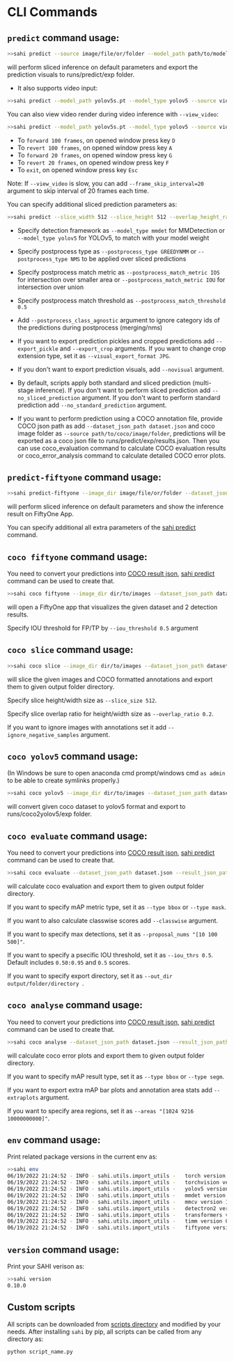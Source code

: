 # CLI Commands

## `predict` command usage:

```bash
>>sahi predict --source image/file/or/folder --model_path path/to/model --model_config_path path/to/config
```

will perform sliced inference on default parameters and export the prediction visuals to runs/predict/exp folder.

- It also supports video input:

```bash
>>sahi predict --model_path yolov5s.pt --model_type yolov5 --source video.mp4
``` 

You can also view video render during video inference with `--view_video`:

```bash
>>sahi predict --model_path yolov5s.pt --model_type yolov5 --source video.mp4 --view_video
``` 

- To `forward 100 frames`, on opened window press key `D `
- To `revert 100 frames`, on opened window press key `A`
- To `forward 20 frames`, on opened window press key `G`
- To `revert 20 frames`, on opened window press key `F`
- To `exit`, on opened window press key `Esc`

Note: If `--view_video` is slow, you can add `--frame_skip_interval=20` argument to skip interval of 20 frames each time.

You can specify additional sliced prediction parameters as:

```bash
>>sahi predict --slice_width 512 --slice_height 512 --overlap_height_ratio 0.1 --overlap_width_ratio 0.1 --model_confidence_threshold 0.25 --source image/file/or/folder --model_path path/to/model --model_config_path path/to/config
```

- Specify detection framework as `--model_type mmdet` for MMDetection or `--model_type yolov5` for YOLOv5, to match with your model weight

- Specify postprocess type as `--postprocess_type GREEDYNMM` or `--postprocess_type NMS` to be applied over sliced predictions

- Specify postprocess match metric as `--postprocess_match_metric IOS` for intersection over smaller area or `--postprocess_match_metric IOU` for intersection over union

- Specify postprocess match threshold as `--postprocess_match_threshold 0.5`

- Add `--postprocess_class_agnostic` argument to ignore category ids of the predictions during postprocess (merging/nms)

- If you want to export prediction pickles and cropped predictions add `--export_pickle` and `--export_crop` arguments. If you want to change crop extension type, set it as `--visual_export_format JPG`.

- If you don't want to export prediction visuals, add `--novisual` argument.

- By default, scripts apply both standard and sliced prediction (multi-stage inference). If you don't want to perform sliced prediction add `--no_sliced_prediction` argument. If you don't want to perform standard prediction add `--no_standard_prediction` argument.

- If you want to perform prediction using a COCO annotation file, provide COCO json path as add `--dataset_json_path dataset.json` and coco image folder as `--source path/to/coco/image/folder`, predictions will be exported as a coco json file to runs/predict/exp/results.json. Then you can use coco_evaluation command to calculate COCO evaluation results or coco_error_analysis command to calculate detailed COCO error plots.

## `predict-fiftyone` command usage:

```bash
>>sahi predict-fiftyone --image_dir image/file/or/folder --dataset_json_path dataset.json --model_path path/to/model --model_config_path path/to/config
```

will perform sliced inference on default parameters and show the inference result on FiftyOne App.

You can specify additional all extra parameters of the [sahi predict](https://github.com/obss/sahi/blob/main/docs/CLI.md#predict-command-usage) command.

## `coco fiftyone` command usage:

You need to convert your predictions into [COCO result json](https://cocodataset.org/#format-results), [sahi predict](https://github.com/obss/sahi/blob/main/docs/CLI.md#predict-command-usage) command can be used to create that.

```bash
>>sahi coco fiftyone --image_dir dir/to/images --dataset_json_path dataset.json cocoresult1.json cocoresult2.json
```

will open a FiftyOne app that visualizes the given dataset and 2 detection results.

Specify IOU threshold for FP/TP by `--iou_threshold 0.5` argument

## `coco slice` command usage:

```bash
>>sahi coco slice --image_dir dir/to/images --dataset_json_path dataset.json
```

will slice the given images and COCO formatted annotations and export them to given output folder directory.

Specify slice height/width size as `--slice_size 512`.

Specify slice overlap ratio for height/width size as `--overlap_ratio 0.2`.

If you want to ignore images with annotations set it add `--ignore_negative_samples` argument.

## `coco yolov5` command usage:

(In Windows be sure to open anaconda cmd prompt/windows cmd `as admin` to be able to create symlinks properly.)

```bash
>>sahi coco yolov5 --image_dir dir/to/images --dataset_json_path dataset.json  --train_split 0.9
```

will convert given coco dataset to yolov5 format and export to runs/coco2yolov5/exp folder.

## `coco evaluate` command usage:

You need to convert your predictions into [COCO result json](https://cocodataset.org/#format-results), [sahi predict](https://github.com/obss/sahi/blob/main/docs/CLI.md#predict-command-usage) command can be used to create that.

```bash
>>sahi coco evaluate --dataset_json_path dataset.json --result_json_path result.json
```

will calculate coco evaluation and export them to given output folder directory.

If you want to specify mAP metric type, set it as `--type bbox` or `--type mask`.

If you want to also calculate classwise scores add `--classwise` argument.

If you want to specify max detections, set it as `--proposal_nums "[10 100 500]"`.

If you want to specify a psecific IOU threshold, set it as `--iou_thrs 0.5`. Default includes `0.50:0.95` and `0.5` scores.

If you want to specify export directory, set it as `--out_dir output/folder/directory `.

## `coco analyse` command usage:

You need to convert your predictions into [COCO result json](https://cocodataset.org/#format-results), [sahi predict](https://github.com/obss/sahi/blob/main/docs/CLI.md#predict-command-usage) command can be used to create that.

```bash
>>sahi coco analyse --dataset_json_path dataset.json --result_json_path result.json --out_dir output/directory
```

will calculate coco error plots and export them to given output folder directory.

If you want to specify mAP result type, set it as `--type bbox` or `--type segm`.

If you want to export extra mAP bar plots and annotation area stats add `--extraplots` argument.

If you want to specify area regions, set it as `--areas "[1024 9216 10000000000]"`.

## `env` command usage:

Print related package versions in the current env as:

```bash
>>sahi env
06/19/2022 21:24:52 - INFO - sahi.utils.import_utils -   torch version 1.11.0 is available.
06/19/2022 21:24:52 - INFO - sahi.utils.import_utils -   torchvision version 0.12.0 is available.
06/19/2022 21:24:52 - INFO - sahi.utils.import_utils -   yolov5 version 6.1.3 is available.
06/19/2022 21:24:52 - INFO - sahi.utils.import_utils -   mmdet version 2.25.0 is available.
06/19/2022 21:24:52 - INFO - sahi.utils.import_utils -   mmcv version 1.5.3 is available.
06/19/2022 21:24:52 - INFO - sahi.utils.import_utils -   detectron2 version 0.6+cpu is available.
06/19/2022 21:24:52 - INFO - sahi.utils.import_utils -   transformers version 4.20.0 is available.
06/19/2022 21:24:52 - INFO - sahi.utils.import_utils -   timm version 0.4.12 is available.
06/19/2022 21:24:52 - INFO - sahi.utils.import_utils -   fiftyone version 0.14.2 is available.
```

## `version` command usage:

Print your SAHI verison as:

```bash
>>sahi version
0.10.0
```

## Custom scripts

All scripts can be downloaded from [scripts directory](https://github.com/obss/sahi/main/cli/sahi/scripts) and modified by your needs. After installing `sahi` by pip, all scripts can be called from any directory as:

```bash
python script_name.py
```
